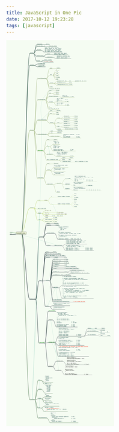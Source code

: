 ```yaml
---
title: JavaScript in One Pic
date: 2017-10-12 19:23:28
tags: [javascript]
---
```


![image](https://raw.githubusercontent.com/coodict/javascript-in-one-pic/master/js%20in%20one%20pic.png)
